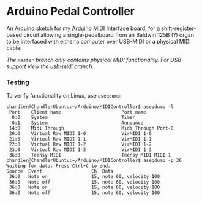 # Arduino Pedal Controller

An Arduino sketch for my [Arduino MIDI Interface board](https://blog.chandlerswift.com/wp-content/uploads/2017/12/MIDI_Board_Schematic.pdf), for a shift-register-based circuit allowing a single-pedalboard from an Baldwin 125B (?) organ to be interfaced with either a computer over USB-MIDI or a physical MIDI cable.

*The `master` branch only contains physical MIDI functionality. For USB support view the [usb-midi](https://github.com/ChandlerSwift/PedalController/tree/usb-midi) branch.*

### Testing
To verify functionality on Linux, use `aseqdump`:

```
chandler@ChandlerUbuntu:~/Arduino/MIDIController$ aseqdump -l
 Port    Client name                      Port name
  0:0    System                           Timer
  0:1    System                           Announce
 14:0    Midi Through                     Midi Through Port-0
 20:0    Virtual Raw MIDI 1-0             VirMIDI 1-0
 21:0    Virtual Raw MIDI 1-1             VirMIDI 1-1
 22:0    Virtual Raw MIDI 1-2             VirMIDI 1-2
 23:0    Virtual Raw MIDI 1-3             VirMIDI 1-3
 36:0    Teensy MIDI                      Teensy MIDI MIDI 1
chandler@ChandlerUbuntu:~/Arduino/MIDIController$ aseqdump -p 36
Waiting for data. Press Ctrl+C to end.
Source  Event                  Ch  Data
 36:0   Note on                15, note 60, velocity 100
 36:0   Note off               15, note 60, velocity 100
 36:0   Note on                15, note 60, velocity 100
 36:0   Note off               15, note 60, velocity 100
```
